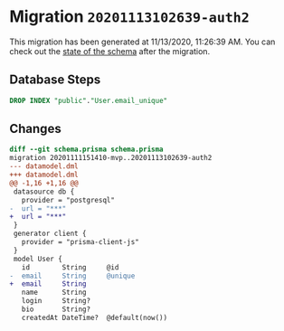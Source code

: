 # Migration `20201113102639-auth2`

This migration has been generated at 11/13/2020, 11:26:39 AM.
You can check out the [state of the schema](./schema.prisma) after the migration.

## Database Steps

```sql
DROP INDEX "public"."User.email_unique"
```

## Changes

```diff
diff --git schema.prisma schema.prisma
migration 20201111151410-mvp..20201113102639-auth2
--- datamodel.dml
+++ datamodel.dml
@@ -1,16 +1,16 @@
 datasource db {
   provider = "postgresql"
-  url = "***"
+  url = "***"
 }
 generator client {
   provider = "prisma-client-js"
 }
 model User {
   id        String     @id
-  email     String     @unique
+  email     String     
   name      String
   login     String?
   bio       String?
   createdAt DateTime?  @default(now())
```


